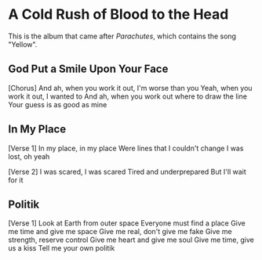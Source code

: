 # A Cold Rush of Blood to the Head

This is the album that came after *Parachutes*, which contains the song "Yellow".

## God Put a Smile Upon Your Face

[Chorus]
And ah, when you work it out, I'm worse than you
Yeah, when you work it out, I wanted to
And ah, when you work out where to draw the line
Your guess is as good as mine


## In My Place

[Verse 1]
In my place, in my place
Were lines that I couldn't change
I was lost, oh yeah

[Verse 2]
I was scared, I was scared
Tired and underprepared
But I'll wait for it

## Politik

[Verse 1]
Look at Earth from outer space
Everyone must find a place
Give me time and give me space
Give me real, don't give me fake
Give me strength, reserve control
Give me heart and give me soul
Give me time, give us a kiss
Tell me your own politik
